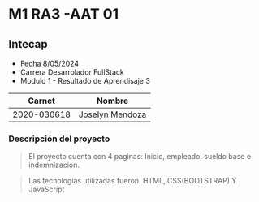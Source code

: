 # M1 RA3 -AAT 01
## Intecap
- Fecha 8/05/2024
- Carrera Desarrolador FullStack
- Modulo 1 - Resultado de Aprendisaje 3

|Carnet|Nombre|
|------|------|
|2020-030618|Joselyn Mendoza|

### Descripción del proyecto
>El proyecto cuenta con 4 paginas: Inicio, empleado, sueldo base e indemnizacion.

>Las tecnologias utilizadas fueron. HTML, CSS(BOOTSTRAP) Y JavaScript
